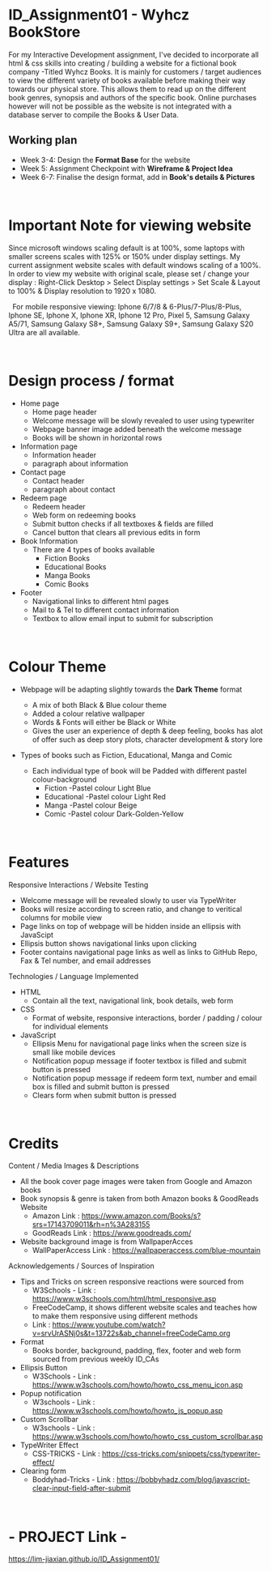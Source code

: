 # ID_Assignment01 - Wyhcz BookStore
For my Interactive Development assignment, I've decided to incorporate all html & css skills into creating / building a website for a fictional book company -Titled Wyhcz Books.
It is mainly for customers / target audiences to view the different variety of books available before making their way towards our physical store. This allows them to read up on the different book genres, synopsis and authors of the specific book. Online purchases however will not be possible as the website is not integrated with a database server to compile the Books & User Data.

## Working plan
- Week 3-4: Design the __Format Base__ for the website
- Week 5: Assignment Checkpoint with __Wireframe & Project Idea__
- Week 6-7: Finalise the design format, add in __Book's details & Pictures__

&nbsp;
&nbsp;
&nbsp;

# Important Note for viewing website
Since microsoft windows scaling default is at 100%, some laptops with smaller screens scales with 125% or 150% under display settings. My current assignment website scales with default windows scaling of a 100%. In order to view my website with original scale, please set / change your display : Right-Click Desktop > Select Display settings > Set Scale & Layout to 100% & Display resolution to 1920 x 1080.

&nbsp;
For mobile responsive viewing: Iphone 6/7/8 & 6-Plus/7-Plus/8-Plus, Iphone SE, Iphone X, Iphone XR, Iphone 12 Pro, Pixel 5, Samsung Galaxy A5/71, Samsung Galaxy S8+, Samsung Galaxy S9+, Samsung Galaxy S20 Ultra are all available.

&nbsp;
&nbsp;
&nbsp;
# Design process / format
- Home page
  - Home page header 
  - Welcome message will be slowly revealed to user using typewriter
  - Webpage banner image added beneath the welcome message
  - Books will be shown in horizontal rows
- Information page 
  - Information header
  - paragraph about information
- Contact page
  - Contact header
  - paragraph about contact
- Redeem page
  - Redeem header
  - Web form on redeeming books
  - Submit button checks if all textboxes & fields are filled
  - Cancel button that clears all previous edits in form
- Book Information
  - There are 4 types of books available
    - Fiction Books
    - Educational Books
    - Manga Books
    - Comic Books
- Footer
  - Navigational links to different html pages
  - Mail to & Tel to different contact information
  - Textbox to allow email input to submit for subscription 

&nbsp;
&nbsp;
&nbsp;
# Colour Theme
- Webpage will be adapting slightly towards the __Dark Theme__ format
  - A mix of both Black & Blue colour theme
  - Added a colour relative wallpaper
  - Words & Fonts will either be Black or White
  - Gives the user an experience of depth & deep feeling, books has alot of offer such as deep story plots, character development & story lore 

- Types of books such as Fiction, Educational, Manga and Comic
  - Each individual type of book will be Padded with different pastel colour-background
    - Fiction -Pastel colour Light Blue
    - Educational -Pastel colour Light Red
    - Manga -Pastel colour Beige
    - Comic -Pastel colour Dark-Golden-Yellow

&nbsp;
&nbsp;
&nbsp;
# Features
Responsive Interactions / Website Testing
- Welcome message will be revealed slowly to user via TypeWriter
- Books will resize according to screen ratio, and change to veritical columns for mobile view
- Page links on top of webpage will be hidden inside an ellipsis with JavaScipt
- Ellipsis button shows navigational links upon clicking
- Footer contains navigational page links as well as links to GitHub Repo, Fax & Tel number, and email addresses

Technologies / Language Implemented
- HTML
  - Contain all the text, navigational link, book details, web form 
- CSS
  - Format of website, responsive interactions, border / padding / colour for individual elements 
- JavaScript
  - Ellipsis Menu for navigational page links when the screen size is small like mobile devices 
  - Notification popup message if footer textbox is filled and submit button is pressed
  - Notification popup message if redeem form text, number and email box is filled and submit button is pressed
  - Clears form when submit button is pressed
  
&nbsp;
&nbsp;
&nbsp;
# Credits
Content / Media Images & Descriptions
- All the book cover page images were taken from Google and Amazon books
- Book synopsis & genre is taken from both Amazon books & GoodReads Website
  - Amazon Link : https://www.amazon.com/Books/s?srs=17143709011&rh=n%3A283155
  - GoodReads Link : https://www.goodreads.com/
- Website background image is from WallpaperAcces 
  - WallPaperAccess Link : https://wallpaperaccess.com/blue-mountain

Acknowledgements / Sources of Inspiration
- Tips and Tricks on screen responsive reactions were sourced from
  - W3Schools - Link : https://www.w3schools.com/html/html_responsive.asp
  - FreeCodeCamp, it shows different website scales and teaches how to make them responsive using different methods 
   - Link : https://www.youtube.com/watch?v=srvUrASNj0s&t=13722s&ab_channel=freeCodeCamp.org
- Format
  - Books border, background, padding, flex, footer and web form sourced from previous weekly ID_CAs
- Ellipsis Button
  - W3Schools - Link : https://www.w3schools.com/howto/howto_css_menu_icon.asp
- Popup notification
  - W3schools - Link : https://www.w3schools.com/howto/howto_js_popup.asp  
- Custom Scrollbar
  - W3schools - Link : https://www.w3schools.com/howto/howto_css_custom_scrollbar.asp  
- TypeWriter Effect
  -  CSS-TRICKS - Link : https://css-tricks.com/snippets/css/typewriter-effect/
- Clearing form
  - Boddyhad-Tricks - Link : https://bobbyhadz.com/blog/javascript-clear-input-field-after-submit   
   
&nbsp;
&nbsp;
&nbsp;
# - PROJECT Link -
https://lim-jiaxian.github.io/ID_Assignment01/
